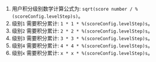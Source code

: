 1. 用户积分级别数学计算公式为: `sqrt(score number / %(scoreConfig.levelStep)s)`。
1. 级别`1` 需要积分累计: `1 * 1 * %(scoreConfig.levelStep)s`。
1. 级别`2` 需要积分累计: `2 * 2 * %(scoreConfig.levelStep)s`。
1. 级别`3` 需要积分累计: `3 * 3 * %(scoreConfig.levelStep)s`。
1. 级别`4` 需要积分累计: `4 * 4 * %(scoreConfig.levelStep)s`。
1. 级别`x` 需要积分累计: `x * x * %(scoreConfig.levelStep)s`。
